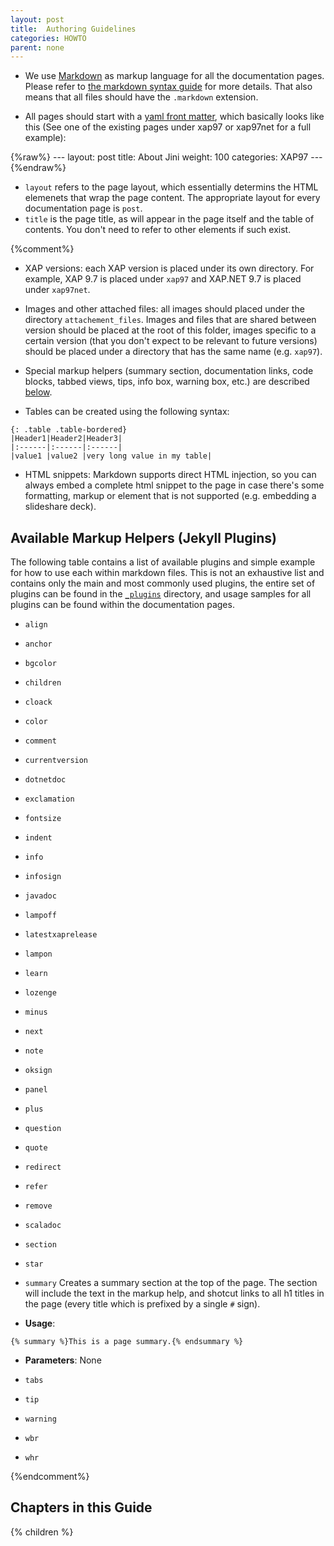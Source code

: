 ```yaml
---
layout: post
title:  Authoring Guidelines
categories: HOWTO
parent: none
---
```



* We use [Markdown](http://daringfireball.net/projects/markdown) as markup language for all the documentation pages. Please refer to [the markdown syntax guide](http://daringfireball.net/projects/markdown/syntax) for more details. That also means that all files should have the `.markdown` extension.

* All pages should start with a [yaml front matter](http://jekyllrb.com/docs/frontmatter/), which basically looks like this (See one of the existing pages under xap97 or xap97net for a full example):

{%raw%}
\---
layout: post
title:  About Jini
weight: 100
categories: XAP97
\---
{%endraw%}

 * `layout` refers to the page layout, which essentially determins the HTML elemenets that wrap the page content. The appropriate layout for every documentation page is `post`.
 * `title` is the page title, as will appear in the page itself and the table of contents.
 You don't need to refer to other elements if such exist.


{%comment%}
* XAP versions: each XAP version is placed under its own directory. For example, XAP 9.7 is placed under `xap97` and XAP.NET 9.7 is placed under `xap97net`.

* Images and other attached files: all images should placed under the directory `attachement_files`. Images and files that are shared between version should be placed at the root of this folder, images specific to a certain version (that you don't expect to be relevant to future versions) should be placed under a directory that has the same name (e.g. `xap97`).

* Special markup helpers (summary section, documentation links, code blocks, tabbed views, tips, info box, warning box, etc.) are described [below](#available-markup-helpers-jekyll-plugins).

* Tables can be created using the following syntax:

```
{: .table .table-bordered}
|Header1|Header2|Header3|
|:------|:------|:------|
|value1 |value2 |very long value in my table|
```
* HTML snippets: Markdown supports direct HTML injection, so you can always embed a complete html snippet to the page in case there's some formatting, markup or element that is not supported (e.g. embedding a slideshare deck).

## Available Markup Helpers (Jekyll Plugins)

The following table contains a list of available plugins and simple example for how to use each within markdown files. This is not an exhaustive list and contains only the main and most commonly used plugins, the entire set of plugins can be found in the [`_plugins`](_plugins) directory, and usage samples for all plugins can be found within the documentation pages.

* `align`

* `anchor`

* `bgcolor`

* `children`

* `cloack`

* `color`

* `comment`

* `currentversion`

* `dotnetdoc`

* `exclamation`

* `fontsize`

* `indent`

* `info`

* `infosign`

* `javadoc`

* `lampoff`

* `latestxaprelease`

* `lampon`

* `learn`

* `lozenge`

* `minus`

* `next`

* `note`

* `oksign`

* `panel`

* `plus`

* `question`

* `quote`

* `redirect`

* `refer`

* `remove`

* `scaladoc`

* `section`

* `star`

* `summary`
Creates a summary section at the top of the page. The section will include the text in the markup help, and shotcut links to all h1 titles in the page (every title which is prefixed by a single `#` sign).

 * __Usage__:
```
{% summary %}This is a page summary.{% endsummary %}
```
 * __Parameters__: None

* `tabs`

* `tip`

* `warning`

* `wbr`

* `whr`

{%endcomment%}


## Chapters in this Guide

{% children %}



